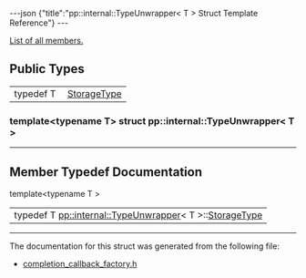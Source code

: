 ---json {"title":"pp::internal::TypeUnwrapper&lt; T &gt; Struct Template Reference"} ---

[List of all members.](/docs/native-client/pepper_beta/cpp/structpp_1_1internal_1_1_type_unwrapper-members/)

Public Types
------------

<table><tbody><tr class="odd"><td style="text-align: right;">typedef T </td><td><a href="/docs/native-client/pepper_beta/cpp/structpp_1_1internal_1_1_type_unwrapper#a9ee845648d1361a028a2c34a53306808" class="el">StorageType</a></td></tr></tbody></table>

### template&lt;typename T&gt; struct pp::internal::TypeUnwrapper&lt; T &gt;

------------------------------------------------------------------------

Member Typedef Documentation
----------------------------

<span id="a9ee845648d1361a028a2c34a53306808" class="anchor" style="margin: 0;"></span>

template&lt;typename T &gt;

<table><tbody><tr class="odd"><td>typedef T <a href="/docs/native-client/pepper_beta/cpp/structpp_1_1internal_1_1_type_unwrapper/" class="el">pp::internal::TypeUnwrapper</a>&lt; T &gt;::<a href="/docs/native-client/pepper_beta/cpp/structpp_1_1internal_1_1_type_unwrapper#a9ee845648d1361a028a2c34a53306808" class="el">StorageType</a></td></tr></tbody></table>

------------------------------------------------------------------------

The documentation for this struct was generated from the following file:

-   <a href="/docs/native-client/pepper_beta/cpp/completion__callback__factory_8h/" class="el">completion_callback_factory.h</a>
